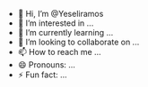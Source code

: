 - 👋 Hi, I’m @Yeseliramos
- 👀 I’m interested in ...
- 🌱 I’m currently learning ...
- 💞️ I’m looking to collaborate on ...
- 📫 How to reach me ...
- 😄 Pronouns: ...
- ⚡ Fun fact: ...

<!---
Yeseliramos/Yeseliramos is a ✨ special ✨ repository because its `README.md` (this file) appears on your GitHub profile.
You can click the Preview link to take a look at your changes.
--->
